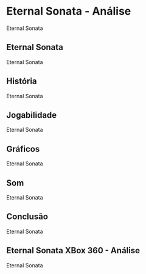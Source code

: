 ---
---

# Eternal Sonata - Análise

Eternal Sonata

## Eternal Sonata

Eternal Sonata

## História

Eternal Sonata

## Jogabilidade

Eternal Sonata

## Gráficos

Eternal Sonata

## Som

Eternal Sonata

## Conclusão

Eternal Sonata

## Eternal Sonata XBox 360 - Análise

Eternal Sonata
